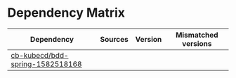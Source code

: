 # Dependency Matrix

Dependency | Sources | Version | Mismatched versions
---------- | ------- | ------- | -------------------
[cb-kubecd/bdd-spring-1582518168](https://github.com/cb-kubecd/bdd-spring-1582518168.git) |  | []() | 
